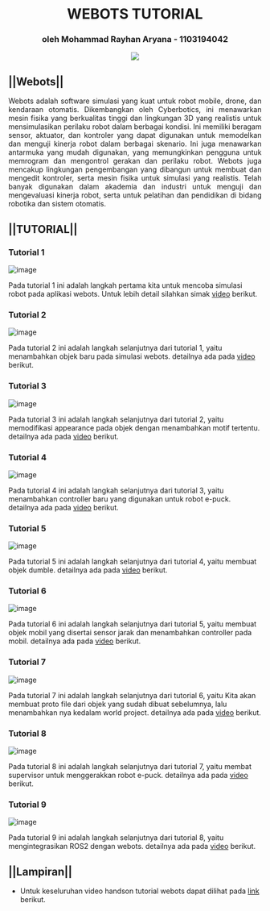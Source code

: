 <h1 align="center">WEBOTS TUTORIAL</h1>
<h3 align="center"> oleh Mohammad Rayhan Aryana - 1103194042</h3>

<p align="center">
  <img src="https://cyberbotics.com/assets/images/webots.png" />
</p>

## ||Webots||
<p style='text-align: justify;'> Webots adalah software simulasi yang kuat untuk robot mobile, drone, dan kendaraan otomatis. Dikembangkan oleh Cyberbotics, ini menawarkan mesin fisika yang berkualitas tinggi dan lingkungan 3D yang realistis untuk mensimulasikan perilaku robot dalam berbagai kondisi. Ini memiliki beragam sensor, aktuator, dan kontroler yang dapat digunakan untuk memodelkan dan menguji kinerja robot dalam berbagai skenario. Ini juga menawarkan antarmuka yang mudah digunakan, yang memungkinkan pengguna untuk memrogram dan mengontrol gerakan dan perilaku robot. Webots juga mencakup lingkungan pengembangan yang dibangun untuk membuat dan mengedit kontroler, serta mesin fisika untuk simulasi yang realistis. Telah banyak digunakan dalam akademia dan industri untuk menguji dan mengevaluasi kinerja robot, serta untuk pelatihan dan pendidikan di bidang robotika dan sistem otomatis. </p>

## ||TUTORIAL||
### Tutorial 1
![image](assets/.rayhan_tutor1.jpg)

Pada tutorial 1 ini adalah langkah pertama kita untuk mencoba simulasi robot pada aplikasi webots. Untuk lebih detail silahkan simak [video](https://drive.google.com/file/d/1rpDHphARn-PJs7L2p-O8WhMkEF_bj2Xl/view?usp=share_link) berikut.

### Tutorial 2
![image](assets/.rayhan_tutor2.jpg)

Pada tutorial 2 ini adalah langkah selanjutnya dari tutorial 1, yaitu menambahkan objek baru pada simulasi webots. detailnya ada pada  [video](https://drive.google.com/file/d/1CeknyKX7h846-fSv6CGGreeMF0pSgqoI/view?usp=share_link) berikut.

### Tutorial 3
![image](assets/.rayhan_tutor3.jpg)

Pada tutorial 3 ini adalah langkah selanjutnya dari tutorial 2, yaitu memodifikasi appearance pada objek dengan menambahkan motif tertentu. detailnya ada pada  [video](https://drive.google.com/file/d/1wrYHR0iL7-zRhZVd8kgANgTAsCCpOV8n/view?usp=share_link) berikut.

### Tutorial 4
![image](assets/rayhan_tutor4.jpg)

Pada tutorial 4 ini adalah langkah selanjutnya dari tutorial 3, yaitu menambahkan controller baru yang digunakan untuk robot e-puck. detailnya ada pada  [video](https://drive.google.com/file/d/1_fZDomgHQbBIe-Nbt1IhU9-WlucJH6hu/view?usp=share_link) berikut.

### Tutorial 5
![image](assets/rayhan_tutor5.jpg)

Pada tutorial 5 ini adalah langkah selanjutnya dari tutorial 4, yaitu membuat objek dumble. detailnya ada pada  [video](https://drive.google.com/file/d/1LOFefJZocSt8gRSV1sXY_J-sEpp_InCU/view?usp=share_link) berikut.

### Tutorial 6
![image](assets/.rayhan_tutor6.jpg)

Pada tutorial 6 ini adalah langkah selanjutnya dari tutorial 5, yaitu membuat objek mobil yang disertai sensor jarak dan menambahkan controller pada mobil. detailnya ada pada  [video](https://drive.google.com/file/d/136ySIm7SC3iW6fHrKqeydQ4Zob1ekG9S/view?usp=share_link) berikut.

### Tutorial 7
![image](assets/.rayhan_tutor7.jpg)

Pada tutorial 7 ini adalah langkah selanjutnya dari tutorial 6, yaitu Kita akan membuat proto file dari objek yang sudah dibuat sebelumnya, lalu menambahkan nya kedalam world project. detailnya ada pada  [video](https://drive.google.com/file/d/1iUeyBzCFATbqeVbP4csNqrR9nNKppgFG/view?usp=share_link) berikut.

### Tutorial 8
![image](assets/.rayhan_tutor8.jpg)

Pada tutorial 8 ini adalah langkah selanjutnya dari tutorial 7, yaitu membat supervisor untuk menggerakkan robot e-puck. detailnya ada pada  [video](https://drive.google.com/file/d/1V65ZynpoiyqwcIPgChhxE-YhAvj74f2X/view?usp=share_link) berikut.

### Tutorial 9
![image](https://global.discourse-cdn.com/business7/uploads/ros/optimized/2X/e/e2b80a2e45b12a397dbfebddb3abe92a1b4ce921_2_839x1023.png)

Pada tutorial 9 ini adalah langkah selanjutnya dari tutorial 8, yaitu mengintegrasikan ROS2 dengan webots. detailnya ada pada  [video](https://drive.google.com/file/d/1nnLvOX4FKm46k9ZE6wSOsLJ4T_DKh0D6/view?usp=share_link) berikut.

## ||Lampiran||
- Untuk keseluruhan video handson tutorial webots dapat dilihat pada [link](https://drive.google.com/drive/folders/1WM1xqk4LSIQ5sRmZVbcmGTCjSrJrNtKh?usp=share_link) berikut.
